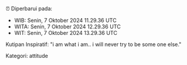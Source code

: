 ⏰ Diperbarui pada:
- WIB: Senin, 7 Oktober 2024 11.29.36 UTC
- WITA: Senin, 7 Oktober 2024 12.29.36 UTC
- WIT: Senin, 7 Oktober 2024 13.29.36 UTC

Kutipan Inspiratif:
"i am what i am.. i will never try to be some one else."


Kategori: attitude

